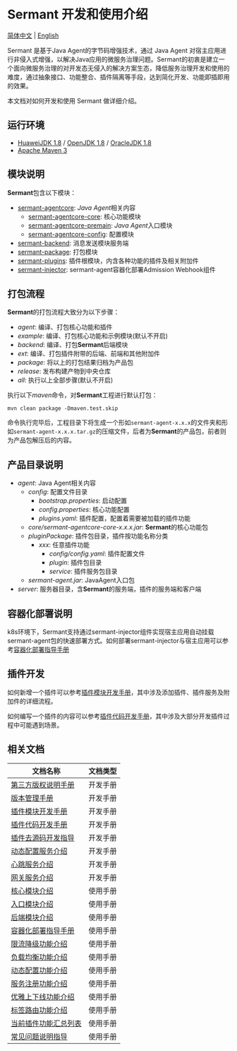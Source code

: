 # Sermant 开发和使用介绍

[简体中文](README-zh.md) | [English](README.md) 

Sermant 是基于Java Agent的字节码增强技术，通过 Java Agent 对宿主应用进行非侵入式增强，以解决Java应用的微服务治理问题。Sermant的初衷是建立一个面向微服务治理的对开发态无侵入的解决方案生态，降低服务治理开发和使用的难度，通过抽象接口、功能整合、插件隔离等手段，达到简化开发、功能即插即用的效果。

本文档对如何开发和使用 Sermant 做详细介绍。

## 运行环境

- [HuaweiJDK 1.8](https://gitee.com/openeuler/bishengjdk-8) / [OpenJDK 1.8](https://github.com/openjdk/jdk) / [OracleJDK 1.8](https://www.oracle.com/java/technologies/downloads/)
- [Apache Maven 3](https://maven.apache.org/download.cgi)

## 模块说明

**Sermant**包含以下模块：

- [sermant-agentcore](../sermant-agentcore): *Java Agent*相关内容
    - [sermant-agentcore-core](../sermant-agentcore/sermant-agentcore-core): 核心功能模块
    - [sermant-agentcore-premain](../sermant-agentcore/sermant-agentcore-premain): *Java Agent*入口模块
    - [sermant-agentcore-config](../sermant-agentcore/sermant-agentcore-config): 配置模块
- [sermant-backend](../sermant-backend): 消息发送模块服务端
- [sermant-package](../sermant-package): 打包模块
- [sermant-plugins](../sermant-plugins): 插件根模块，内含各种功能的插件及相关附加件
- [sermant-injector](../sermant-injector): sermant-agent容器化部署Admission Webhook组件

## 打包流程

**Sermant**的打包流程大致分为以下步骤：

- *agent*: 编译、打包核心功能和插件
- *example*: 编译、打包核心功能和示例模块(默认不开启)
- *backend*: 编译、打包**Sermant**后端模块
- *ext*: 编译、打包插件附带的后端、前端和其他附加件
- *package*: 将以上的打包结果归档为产品包
- *release*: 发布构建产物到中央仓库
- *all*: 执行以上全部步骤(默认不开启)

执行以下*maven*命令，对**Sermant**工程进行默认打包：

```shell
mvn clean package -Dmaven.test.skip
```

命令执行完毕后，工程目录下将生成一个形如`sermant-agent-x.x.x`的文件夹和形如`sermant-agent-x.x.x.tar.gz`的压缩文件，后者为**Sermant**的产品包，前者则为产品包解压后的内容。

## 产品目录说明

- *agent*: Java Agent相关内容
    - *config*: 配置文件目录
        - *bootstrap.properties*: 启动配置
        - *config.properties*: 核心功能配置
        - *plugins.yaml*: 插件配置，配置着需要被加载的插件功能
    - *core/sermant-agentcore-core-x.x.x.jar*: **Sermant**的核心功能包
    - *pluginPackage*: 插件包目录，插件按功能名称分类
        - *xxx*: 任意插件功能
            - *config/config.yaml*: 插件配置文件
            - *plugin*: 插件包目录
            - *service*: 插件服务包目录
    - *sermant-agent.jar*: JavaAgent入口包
- *server*: 服务器目录，含**Sermant**的服务端，插件的服务端和客户端

## 容器化部署说明
k8s环境下，Sermant支持通过sermant-injector组件实现宿主应用自动挂载sermant-agent包的快速部署方式。如何部署sermant-injector与宿主应用可以参考[容器化部署指导手册](user-guide/injector-zh.md)

## 插件开发

如何新增一个插件可以参考[插件模块开发手册](dev-guide/dev_plugin_module-zh.md)，其中涉及添加插件、插件服务及附加件的详细流程。

如何编写一个插件的内容可以参考[插件代码开发手册](dev-guide/dev_plugin_code-zh.md)，其中涉及大部分开发插件过程中可能遇到场景。

## 相关文档

|文档名称|文档类型|
|---|---|
|[第三方版权说明手册](dev-guide/third_party_copyright-zh.md)|开发手册|
|[版本管理手册](dev-guide/version_manage-zh.md)|开发手册|
|[插件模块开发手册](dev-guide/dev_plugin_module-zh.md)|开发手册|
|[插件代码开发手册](dev-guide/dev_plugin_code-zh.md)|开发手册|
|[插件去源码开发指导](dev-guide/dev_plugin_introduce-zh.md)|开发手册|
|[动态配置服务介绍](dev-guide/service_dynamicconfig-zh.md)|开发手册|
|[心跳服务介绍](dev-guide/service_heartbeat-zh.md)|开发手册|
|[网关服务介绍](dev-guide/service_send-zh.md)|开发手册|
|[核心模块介绍](user-guide/agentcore-zh.md)|使用手册|
|[入口模块介绍](user-guide/entrance-zh.md)|使用手册|
|[后端模块介绍](user-guide/backend-zh.md)|使用手册|
|[容器化部署指导手册](user-guide/injector-zh.md) |使用手册|
|[限流降级功能介绍](user-guide/flowcontrol/flowcontrol-zh.md)|使用手册|
|[负载均衡功能介绍](user-guide/loadbalancer/document-zh.md)|使用手册|
|[动态配置功能介绍](user-guide/dynamic-config/document-zh.md)|使用手册|
|[服务注册功能介绍](user-guide/registry/document-zh.md)|使用手册|
|[优雅上下线功能介绍](user-guide/graceful/document-zh.md)|使用手册|
|[标签路由功能介绍](user-guide/router/document-zh.md)|使用手册|
|[当前插件功能汇总列表](user-guide/feature-list-zh.md)|使用手册|
|[常见问题说明指导](./FAQ-zh.md)|使用手册|